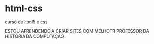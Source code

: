 # html-css
 curso de html5 e css

 ESTOU APRENDENDO A CRIAR SITES COM MELHOTR PROFESSOR DA HISTORIA DA COMPUTAÇÃO
